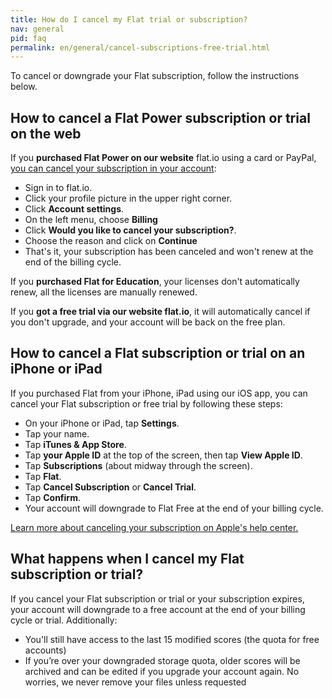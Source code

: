 ```yaml
---
title: How do I cancel my Flat trial or subscription?
nav: general
pid: faq
permalink: en/general/cancel-subscriptions-free-trial.html
---
```


To cancel or downgrade your Flat subscription, follow the instructions below.

## How to cancel a Flat Power subscription or trial on the web

If you **purchased Flat Power on our website** flat.io using a card or PayPal, [you can cancel your subscription in your account](https://flat.io/settings/account/cancel-subscription):

* Sign in to flat.io.
* Click your profile picture in the upper right corner.
* Click **Account settings**.
* On the left menu, choose **Billing**
* Click **Would you like to cancel your subscription?**.
* Choose the reason and click on **Continue**
* That's it, your subscription has been canceled and won't renew at the end of the billing cycle.

If you **purchased Flat for Education**, your licenses don't automatically renew, all the licenses are manually renewed.

If you **got a free trial via our website flat.io**, it will automatically cancel if you don't upgrade, and your account will be back on the free plan.

## How to cancel a Flat subscription or trial on an iPhone or iPad

If you purchased Flat from your iPhone, iPad using our iOS app, you can cancel your Flat subscription or free trial by following these steps:

* On your iPhone or iPad, tap **Settings**.
* Tap your name.
* Tap **iTunes & App Store**.
* Tap **your Apple ID** at the top of the screen, then tap **View Apple ID**.
* Tap **Subscriptions** (about midway through the screen).
* Tap **Flat**.
* Tap **Cancel Subscription** or **Cancel Trial**.
* Tap **Confirm**.
* Your account will downgrade to Flat Free at the end of your billing cycle. 

[Learn more about canceling your subscription on Apple's help center.](https://support.apple.com/en-us/HT202039)

## What happens when I cancel my Flat subscription or trial?

If you cancel your Flat subscription or trial or your subscription expires, your account will downgrade to a free account at the end of your billing cycle or trial. Additionally:

* You'll still have access to the last 15 modified scores (the quota for free accounts)
* If you’re over your downgraded storage quota, older scores will be archived and can be edited if you upgrade your account again. No worries, we never remove your files unless requested
